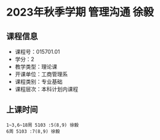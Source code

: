 # 2023年秋季学期 管理沟通 徐毅






## 课程信息

- 课程号：015701.01
- 学分：2
- 教学类型：理论课
- 开课单位：工商管理系
- 课程类别：专业基础
- 课程层次：本科计划内课程

## 上课时间

```
1~3,6~18周 5103 :5(8,9) 徐毅
6周 5103 :7(8,9) 徐毅
```

